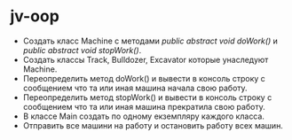 # jv-oop

- Создать класс Machine с методами _public abstract void doWork()_ и _public abstract void stopWork()_. 
- Создать классы Track, Bulldozer, Excavator которые унаследуют Machine. 
- Переопределить метод doWork() и вывести в консоль строку с сообщением что та или иная машина начала свою работу.
- Переопределить метод stopWork() и вывести в консоль строку с сообщением что та или иная машина прекратила свою работу.
- В классе Main создать по одному екземпляру каждого класса.
- Отправить все машини на работу и остановить работу всех машин.

